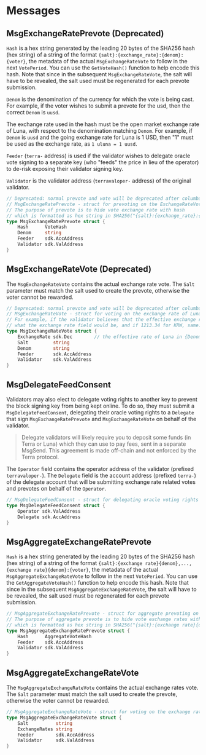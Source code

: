 <!--
order: 4
-->

# Messages

## MsgExchangeRatePrevote (Deprecated)

`Hash` is a hex string generated by the leading 20 bytes of the SHA256 hash (hex string) of a string of the format `{salt}:{exchange_rate}:{denom}:{voter}`, the metadata of the actual `MsgExchangeRateVote` to follow in the next `VotePeriod`. You can use the `GetVoteHash()` function to help encode this hash. Note that since in the subsequent `MsgExchangeRateVote`, the salt will have to be revealed, the salt used must be regenerated for each prevote submission.

`Denom` is the denomination of the currency for which the vote is being cast. For example, if the voter wishes to submit a prevote for the usd, then the correct `Denom` is `uusd`.

The exchange rate used in the hash must be the open market exchange rate of Luna, with respect to the denomination matching `Denom`. For example, if `Denom` is `uusd` and the going exchange rate for Luna is 1 USD, then "1" must be used as the exchange rate, as `1 uluna = 1 uusd`.

`Feeder` (`terra-` address) is used if the validator wishes to delegate oracle vote signing to a separate key (who "feeds" the price in lieu of the operator) to de-risk exposing their validator signing key.

`Validator` is the validator address (`terravaloper-` address) of the original validator.


```go
// Deprecated: normal prevote and vote will be deprecated after columbus-4
// MsgExchangeRatePrevote - struct for prevoting on the ExchangeRateVote.
// The purpose of prevote is to hide vote exchange rate with hash
// which is formatted as hex string in SHA256("{salt}:{exchange_rate}:{denom}:{voter}")
type MsgExchangeRatePrevote struct {
	Hash      VoteHash
	Denom     string
	Feeder    sdk.AccAddress
	Validator sdk.ValAddress
}
```

## MsgExchangeRateVote (Deprecated)

The `MsgExchangeRateVote` contains the actual exchange rate vote. The `Salt` parameter must match the salt used to create the prevote, otherwise the voter cannot be rewarded.

```go
// Deprecated: normal prevote and vote will be deprecated after columbus-4
// MsgExchangeRateVote - struct for voting on the exchange rate of Luna denominated in various Terra assets.
// For example, if the validator believes that the effective exchange rate of Luna in USD is 10.39, that's
// what the exchange rate field would be, and if 1213.34 for KRW, same.
type MsgExchangeRateVote struct {
	ExchangeRate sdk.Dec        // the effective rate of Luna in {Denom}
	Salt         string
	Denom        string
	Feeder       sdk.AccAddress
	Validator    sdk.ValAddress
}
```

## MsgDelegateFeedConsent

Validators may also elect to delegate voting rights to another key to prevent the block signing key from being kept online. To do so, they must submit a `MsgDelegateFeedConsent`, delegating their oracle voting rights to a `Delegate` that sign `MsgExchangeRatePrevote` and `MsgExchangeRateVote` on behalf of the validator.

> Delegate validators will likely require you to deposit some funds (in Terra or Luna) which they can use to pay fees, sent in a separate MsgSend. This agreement is made off-chain and not enforced by the Terra protocol.

The `Operator` field contains the operator address of the validator (prefixed `terravaloper-`). The `Delegate` field is the account address (prefixed `terra-`) of the delegate account that will be submitting exchange rate related votes and prevotes on behalf of the `Operator`.

```go
// MsgDelegateFeedConsent - struct for delegating oracle voting rights to another address.
type MsgDelegateFeedConsent struct {
	Operator sdk.ValAddress 
	Delegate sdk.AccAddress 
}
```

## MsgAggregateExchangeRatePrevote

`Hash` is a hex string generated by the leading 20 bytes of the SHA256 hash (hex string) of a string of the format `{salt}:{exchange rate}{denom},...,{exchange rate}{denom}:{voter}`, the metadata of the actual `MsgAggregateExchangeRateVote` to follow in the next `VotePeriod`. You can use the `GetAggregateVoteHash()` function to help encode this hash. Note that since in the subsequent `MsgAggregateExchangeRateVote`, the salt will have to be revealed, the salt used must be regenerated for each prevote submission.

```go
// MsgAggregateExchangeRatePrevote - struct for aggregate prevoting on the ExchangeRateVote.
// The purpose of aggregate prevote is to hide vote exchange rates with hash
// which is formatted as hex string in SHA256("{salt}:{exchange rate}{denom},...,{exchange rate}{denom}:{voter}")
type MsgAggregateExchangeRatePrevote struct {
	Hash      AggregateVoteHash 
	Feeder    sdk.AccAddress    
	Validator sdk.ValAddress    
}
```

## MsgAggregateExchangeRateVote

The `MsgAggregateExchangeRateVote` contains the actual exchange rates vote. The `Salt` parameter must match the salt used to create the prevote, otherwise the voter cannot be rewarded.

```go
// MsgAggregateExchangeRateVote - struct for voting on the exchange rates of Luna denominated in various Terra assets.
type MsgAggregateExchangeRateVote struct {
	Salt          string
	ExchangeRates string
	Feeder        sdk.AccAddress 
	Validator     sdk.ValAddress 
}
```
